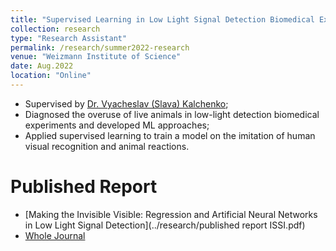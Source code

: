 ```yaml
---
title: "Supervised Learning in Low Light Signal Detection Biomedical Experiments"
collection: research
type: "Research Assistant"
permalink: /research/summer2022-research
venue: "Weizmann Institute of Science"
date: Aug.2022
location: "Online"
---
```


- Supervised by [Dr. Vyacheslav (Slava) Kalchenko](https://www.weizmann.ac.il/Staff_Scientists/vyacheslav-slava-kalchenko);
- Diagnosed the overuse of live animals in low-light detection biomedical experiments and developed ML approaches;
- Applied supervised learning to train a model on the imitation of human visual recognition and animal reactions.

Published Report
======
- [Making the Invisible Visible: Regression and Artificial Neural Networks in Low Light Signal Detection](../research/published report ISSI.pdf)
- [Whole Journal](https://drive.google.com/file/d/1JMva2fh3lrSdER69W6gZKwUrCTR5ST05/view?usp=sharing)
